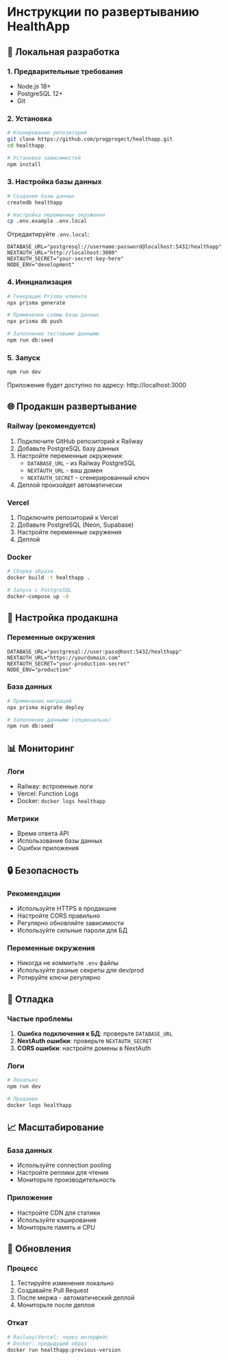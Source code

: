 # Инструкции по развертыванию HealthApp

## 🚀 Локальная разработка

### 1. Предварительные требования
- Node.js 18+ 
- PostgreSQL 12+
- Git

### 2. Установка
```bash
# Клонирование репозитория
git clone https://github.com/progprogect/healthapp.git
cd healthapp

# Установка зависимостей
npm install
```

### 3. Настройка базы данных
```bash
# Создание базы данных
createdb healthapp

# Настройка переменных окружения
cp .env.example .env.local
```

Отредактируйте `.env.local`:
```env
DATABASE_URL="postgresql://username:password@localhost:5432/healthapp"
NEXTAUTH_URL="http://localhost:3000"
NEXTAUTH_SECRET="your-secret-key-here"
NODE_ENV="development"
```

### 4. Инициализация
```bash
# Генерация Prisma клиента
npx prisma generate

# Применение схемы базы данных
npx prisma db push

# Заполнение тестовыми данными
npm run db:seed
```

### 5. Запуск
```bash
npm run dev
```

Приложение будет доступно по адресу: http://localhost:3000

## 🌐 Продакшн развертывание

### Railway (рекомендуется)
1. Подключите GitHub репозиторий к Railway
2. Добавьте PostgreSQL базу данных
3. Настройте переменные окружения:
   - `DATABASE_URL` - из Railway PostgreSQL
   - `NEXTAUTH_URL` - ваш домен
   - `NEXTAUTH_SECRET` - сгенерированный ключ
4. Деплой произойдет автоматически

### Vercel
1. Подключите репозиторий к Vercel
2. Добавьте PostgreSQL (Neon, Supabase)
3. Настройте переменные окружения
4. Деплой

### Docker
```bash
# Сборка образа
docker build -t healthapp .

# Запуск с PostgreSQL
docker-compose up -d
```

## 🔧 Настройка продакшна

### Переменные окружения
```env
DATABASE_URL="postgresql://user:pass@host:5432/healthapp"
NEXTAUTH_URL="https://yourdomain.com"
NEXTAUTH_SECRET="your-production-secret"
NODE_ENV="production"
```

### База данных
```bash
# Применение миграций
npx prisma migrate deploy

# Заполнение данными (опционально)
npm run db:seed
```

## 📊 Мониторинг

### Логи
- Railway: встроенные логи
- Vercel: Function Logs
- Docker: `docker logs healthapp`

### Метрики
- Время ответа API
- Использование базы данных
- Ошибки приложения

## 🔒 Безопасность

### Рекомендации
- Используйте HTTPS в продакшне
- Настройте CORS правильно
- Регулярно обновляйте зависимости
- Используйте сильные пароли для БД

### Переменные окружения
- Никогда не коммитьте `.env` файлы
- Используйте разные секреты для dev/prod
- Ротируйте ключи регулярно

## 🐛 Отладка

### Частые проблемы
1. **Ошибка подключения к БД**: проверьте `DATABASE_URL`
2. **NextAuth ошибки**: проверьте `NEXTAUTH_SECRET`
3. **CORS ошибки**: настройте домены в NextAuth

### Логи
```bash
# Локально
npm run dev

# Продакшн
docker logs healthapp
```

## 📈 Масштабирование

### База данных
- Используйте connection pooling
- Настройте реплики для чтения
- Мониторьте производительность

### Приложение
- Настройте CDN для статики
- Используйте кэширование
- Мониторьте память и CPU

## 🔄 Обновления

### Процесс
1. Тестируйте изменения локально
2. Создавайте Pull Request
3. После мержа - автоматический деплой
4. Мониторьте после деплоя

### Откат
```bash
# Railway/Vercel: через интерфейс
# Docker: предыдущий образ
docker run healthapp:previous-version
```

